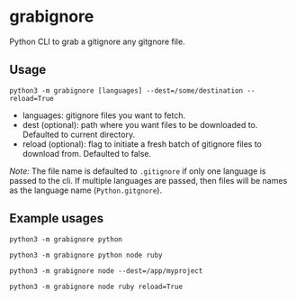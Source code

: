 # grabignore
Python CLI to grab a gitignore any gitgnore file.

## Usage
`python3 -m grabignore [languages] --dest=/some/destination --reload=True`

- languages: gitignore files you want to fetch.
- dest (optional): path where you want files to be downloaded to. Defaulted to current directory.
- reload (optional): flag to initiate a fresh batch of gitignore files to download from. Defaulted to false.

*Note:* The file name is defaulted to `.gitignore` if only one language is passed to the cli. If multiple languages are passed, then files will be names as the language name (`Python.gitgnore`).

## Example usages
`python3 -m grabignore python`

`python3 -m grabignore python node ruby`

`python3 -m grabignore node --dest=/app/myproject`

`python3 -m grabignore node ruby reload=True`

